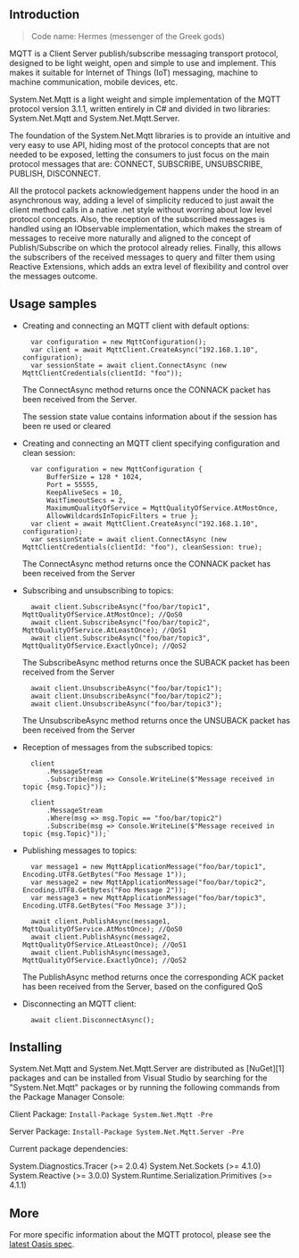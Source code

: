 ## Introduction

> Code name: Hermes (messenger of the Greek gods)

MQTT is a Client Server publish/subscribe messaging transport protocol, designed to be light weight, open and simple to use and implement. This makes it suitable for Internet of Things (IoT) messaging, machine to machine communication, mobile devices, etc.

System.Net.Mqtt is a light weight and simple implementation of the MQTT protocol version 3.1.1, written entirely in C# and divided in two libraries: System.Net.Mqtt and System.Net.Mqtt.Server.

The foundation of the System.Net.Mqtt libraries is to provide an intuitive and very easy to use API, hiding most of the protocol concepts that are not needed to be exposed, letting the consumers to just focus on the main protocol messages that are: CONNECT, SUBSCRIBE, UNSUBSCRIBE, PUBLISH, DISCONNECT. 

All the protocol packets acknowledgement happens under the hood in an asynchronous way, adding a level of simplicity reduced to just await the client method calls in a native .net style without worring about low level protocol concepts.
Also, the reception of the subscribed messages is handled using an IObservable implementation, which makes the stream of messages to receive more naturally and aligned to the concept of Publish/Subscribe on which the protocol already relies.
Finally, this allows the subscribers of the received messages to query and filter them using Reactive Extensions, which adds an extra level of flexibility and control over the messages outcome.

## Usage samples

* Creating and connecting an MQTT client with default options:
	
		var configuration = new MqttConfiguration();	
		var client = await MqttClient.CreateAsync("192.168.1.10", configuration);
		var sessionState = await client.ConnectAsync (new MqttClientCredentials(clientId: "foo"));
	
	The ConnectAsync method returns once the CONNACK packet has been received from the Server.
	
	The session state value contains information about if the session has been re used or cleared

* Creating and connecting an MQTT client specifying configuration and clean session:

		var configuration = new MqttConfiguration {
			BufferSize = 128 * 1024,
			Port = 55555,
			KeepAliveSecs = 10,
			WaitTimeoutSecs = 2,
			MaximumQualityOfService = MqttQualityOfService.AtMostOnce,	
			AllowWildcardsInTopicFilters = true };
		var client = await MqttClient.CreateAsync("192.168.1.10", configuration);
		var sessionState = await client.ConnectAsync (new MqttClientCredentials(clientId: "foo"), cleanSession: true);
		
	The ConnectAsync method returns once the CONNACK packet has been received from the Server

* Subscribing and unsubscribing to topics:

		await client.SubscribeAsync("foo/bar/topic1", MqttQualityOfService.AtMostOnce); //QoS0
		await client.SubscribeAsync("foo/bar/topic2", MqttQualityOfService.AtLeastOnce); //QoS1
		await client.SubscribeAsync("foo/bar/topic3", MqttQualityOfService.ExactlyOnce); //QoS2

	The SubscribeAsync method returns once the SUBACK packet has been received from the Server

		await client.UnsubscribeAsync("foo/bar/topic1");
		await client.UnsubscribeAsync("foo/bar/topic2");
		await client.UnsubscribeAsync("foo/bar/topic3");
	
	The UnsubscribeAsync method returns once the UNSUBACK packet has been received from the Server
	
* Reception of messages from the subscribed topics:

		client
			.MessageStream
			.Subscribe(msg => Console.WriteLine($"Message received in topic {msg.Topic}"));
			
		client
			.MessageStream
			.Where(msg => msg.Topic == "foo/bar/topic2")
			.Subscribe(msg => Console.WriteLine($"Message received in topic {msg.Topic}"));`
	
* Publishing messages to topics:

		var message1 = new MqttApplicationMessage("foo/bar/topic1", Encoding.UTF8.GetBytes("Foo Message 1"));
		var message2 = new MqttApplicationMessage("foo/bar/topic2", Encoding.UTF8.GetBytes("Foo Message 2"));
		var message3 = new MqttApplicationMessage("foo/bar/topic3", Encoding.UTF8.GetBytes("Foo Message 3"));

		await client.PublishAsync(message1, MqttQualityOfService.AtMostOnce); //QoS0
		await client.PublishAsync(message2, MqttQualityOfService.AtLeastOnce); //QoS1
		await client.PublishAsync(message3, MqttQualityOfService.ExactlyOnce); //QoS2
		
	The PublishAsync method returns once the corresponding ACK packet has been received from the Server, based on the configured QoS

* Disconnecting an MQTT client:

		await client.DisconnectAsync();

## Installing

System.Net.Mqtt and System.Net.Mqtt.Server are distributed as [NuGet][1] packages and can be installed from Visual Studio by searching for the "System.Net.Mqtt" packages or by running the following commands from the Package Manager Console:

Client Package:
	`Install-Package System.Net.Mqtt -Pre`
	
Server Package:
	`Install-Package System.Net.Mqtt.Server -Pre`
	
Current package dependencies:

System.Diagnostics.Tracer (>= 2.0.4)
System.Net.Sockets (>= 4.1.0)
System.Reactive (>= 3.0.0)
System.Runtime.Serialization.Primitives (>= 4.1.1)

## More

For more specific information about the MQTT protocol, please see the [latest Oasis spec](http://docs.oasis-open.org/mqtt/mqtt/v3.1.1/csprd02/mqtt-v3.1.1-csprd02.html).
